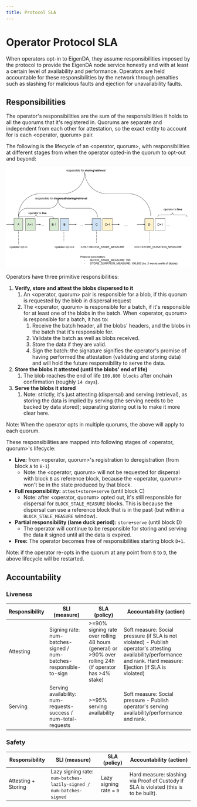 ```yaml
---
title: Protocol SLA
---
```


# Operator Protocol SLA

When operators opt-in to EigenDA, they assume responsibilities imposed by the
protocol to provide the EigenDA node service honestly and with at least a
certain level of availability and performance. Operators are held accountable
for these responsibilities by the network through penalties such as slashing for
malicious faults and ejection for unavailability faults.

## Responsibilities

The operator's responsibilities are the sum of the responsibilities it holds to
all the quorums that it's registered in. Quorums are separate and independent
from each other for attestation, so the exact entity to account for is each
\<operator, quorum> pair.

The following is the lifecycle of an \<operator, quorum>, with responsibilities
at different stages from when the operator opted-in the quorum to opt-out and
beyond:

![Diagram of EigenDA Operator Unregistration Process](./diagram.png)

Operators have three primitive responsibilities:

1. **Verify, store and attest the blobs dispersed to it**
   1. An \<operator, quorum> pair is responsible for a blob, if this quorum is
   requested by the blob in dispersal request
   2. The \<operator, quorum> is responsible for a batch, if it's responsible for
   at least one of the blobs in the batch. When \<operator, quorum> is
   responsible for a batch, it has to:
      1. Receive the batch header, all the blobs' headers, and the blobs in the
      batch that it's responsible for.
      2. Validate the batch as well as blobs received.
      3. Store the data if they are valid.
      4. Sign the batch: the signature signifies the operator's promise of
      having performed the attestation (validating and storing data) and will
      hold the future responsibility to serve the data.
2. **Store the blobs it attested (until the blobs' end of life)**
    1. The blob reaches the end of life `100,800 blocks` after onchain
    confirmation (roughly `14 days`).
3. **Serve the blobs it stored**
   1. Note: strictly, it's just attesting (dispersal) and serving (retrieval),
   as storing the data is implied by serving (the serving needs to be backed by
   data stored); separating storing out is to make it more clear here.

Note: When the operator opts in multiple quorums, the above will apply to each
quorum.

These responsibilities are mapped into following stages of \<operator, quorum>'s
lifecycle:

- **Live:** from \<operator, quorum>'s registration to deregistration (from block `A`
to `B-1`)
  - Note: the \<operator, quorum> will not be requested for dispersal with block
  `B` as reference block, because the \<operator, quorum> won't be in the state
  produced by that block.
- **Full responsibility:** `attest+store+serve` (until block C)
  - Note: after \<operator, quorum> opted out, it's still responsible for
  dispersal for `BLOCK_STALE_MEASURE` blocks. This is because the dispersal can
  use a reference block that is in the past (but within a `BLOCK_STALE_MEASURE`
  window).
- **Partial responsibility (lame duck period):** `store+serve` (until block D)
  - The operator will continue to be responsible for storing and serving the
  data it signed until all the data is expired.
- **Free:** The operator becomes free of responsibilities starting block `D+1`.

Note: if the operator re-opts in the quorum at any point from `B` to `D`, the above
lifecycle will be restarted.

## Accountability

### Liveness

| Responsibility | SLI (measure) | SLA (policy) | Accountability (action) |
| --- | --- | --- | --- |
| Attesting | Signing rate: num-batches-signed / num-batches-responsible-to-sign | >=90% signing rate over rolling 48 hours (general) or >90% over rolling 24h (if operator has >4% stake) | Soft measure: Social pressure (if SLA is not violated) - Publish operator's attesting availability/performance and rank. Hard measure: Ejection (if SLA is violated) |
| Serving | Serving availability: num-requests-success / num-total-requests | >=95% serving availability | Soft measure: Social pressure - Publish operator's serving availability/performance and rank. |

### Safety

| Responsibility | SLI (measure) | SLA (policy) | Accountability (action) |
| --- | --- | --- | --- |
| Attesting + Storing | Lazy signing rate: `num-batches-lazily-signed / num-batches-signed` | Lazy signing rate = `0` | Hard measure: slashing via Proof of Custody if SLA is violated (this is to be built). |
